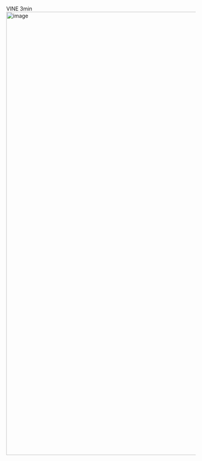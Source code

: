 VINE 3min
<img width="2746" height="1180" alt="image" src="https://github.com/user-attachments/assets/585c44ad-0f9f-4741-bcba-0f2ebeb04d90" />
